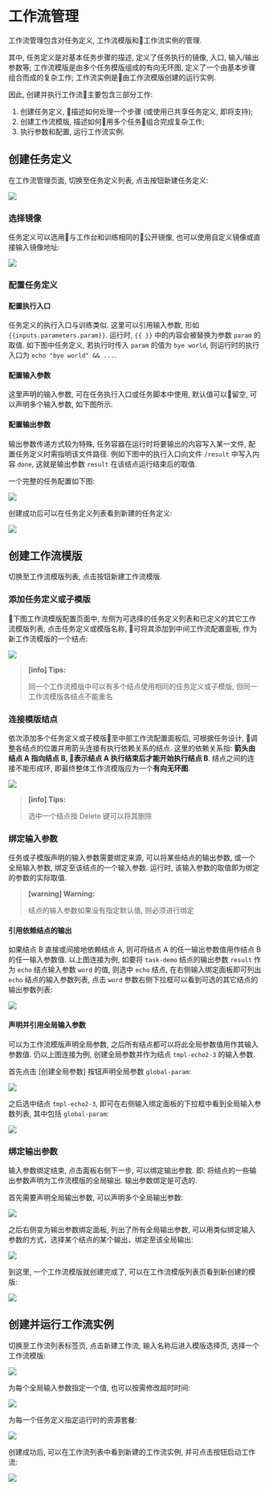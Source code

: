 # 工作流管理

工作流管理包含对任务定义, 工作流模版和工作流实例的管理. 

其中, 任务定义是对基本任务步骤的描述, 定义了任务执行的镜像, 入口, 输入/输出参数等; 工作流模版是由多个任务模版组成的有向无环图, 定义了一个由基本步骤组合而成的复杂工作; 工作流实例是由工作流模版创建的运行实例.

因此, 创建并执行工作流主要包含三部分工作:

1. 创建任务定义, 描述如何处理一个步骤 (或使用已共享任务定义, 即将支持);
2. 创建工作流模版, 描述如何用多个任务组合完成复杂工作;
3. 执行参数和配置, 运行工作流实例.

## 创建任务定义

在工作流管理页面, 切换至任务定义列表, 点击按钮新建任务定义: 

![](/images/ch-05/5.6/new-task.png)

### 选择镜像

任务定义可以选用与工作台和训练相同的公开镜像, 也可以使用自定义镜像或直接输入镜像地址: 

![](/images/ch-05/5.6/new-task-image.png)

### 配置任务定义

#### 配置执行入口

任务定义的执行入口与训练类似. 这里可以引用输入参数, 形如 `{{inputs.parameters.param}}`. 运行时, `{{ }}` 中的内容会被替换为参数 `param` 的取值. 如下图中任务定义, 若执行时传入 `param` 的值为 `bye world`, 则运行时的执行入口为 `echo "bye world" && ...`.

#### 配置输入参数

这里声明的输入参数, 可在任务执行入口或任务脚本中使用, 默认值可以留空, 可以声明多个输入参数, 如下图所示.

#### 配置输出参数

输出参数传递方式较为特殊, 任务容器在运行时将要输出的内容写入某一文件, 配置任务定义时需指明该文件路径. 例如下图中的执行入口向文件 `/result` 中写入内容 `done`, 这就是输出参数 `result` 在该结点运行结束后的取值.

一个完整的任务配置如下图:

![](/images/ch-05/5.6/new-task-config.png)

创建成功后可以在任务定义列表看到新建的任务定义:

![](/images/ch-05/5.6/task-list.png)

## 创建工作流模版

切换至工作流模版列表, 点击按钮新建工作流模版. 

### 添加任务定义或子模版

下图工作流模版配置页面中, 左侧为可选择的任务定义列表和已定义的其它工作流模版列表, 点击任务定义或模版名称, 可将其添加到中间工作流配置面板, 作为新工作流模版的一个结点:

![](/images/ch-05/5.6/new-template-select-task.png)

> **[info] Tips:**
>
> 同一个工作流模版中可以有多个结点使用相同的任务定义或子模版, 但同一工作流模版各结点不能重名

### 连接模版结点

依次添加多个任务定义或子模版至中部工作流配置面板后, 可根据任务设计, 调整各结点的位置并用箭头连接有执行依赖关系的结点. 这里的依赖关系指: **箭头由结点 A 指向结点 B, 表示结点 A 执行结束后才能开始执行结点 B**. 结点之间的连接不能形成环, 即最终整体工作流模版应为一个**有向无环图**.

![](/images/ch-05/5.6/new-template-connect.png)

> **[info] Tips:**
> 
> 选中一个结点按 Delete 键可以将其删除

### 绑定输入参数

任务或子模版声明的输入参数需要绑定来源, 可以将某些结点的输出参数, 或一个全局输入参数, 绑定至该结点的一个输入参数. 运行时, 该输入参数的取值即为绑定的参数的实际取值.

> **[warning] Warning:**
> 
> 结点的输入参数如果没有指定默认值, 则必须进行绑定

#### 引用依赖结点的输出

如果结点 B 直接或间接地依赖结点 A, 则可将结点 A 的任一输出参数值用作结点 B 的任一输入参数值. 以上图连接为例, 如要将 `task-demo` 结点的输出参数 `result` 作为 `echo` 结点输入参数 `word` 的值, 则选中 `echo` 结点, 在右侧输入绑定面板即可列出 `echo` 结点的输入参数列表, 点击 `word` 参数右侧下拉框可以看到可选的其它结点的输出参数列表:

![](/images/ch-05/5.6/new-template-input-output.png)

#### 声明并引用全局输入参数

可以为工作流模版声明全局参数, 之后所有结点都可以将此全局参数值用作其输入参数值. 仍以上图连接为例, 创建全局参数并作为结点 `tmpl-echo2-3` 的输入参数.

首先点击 [创建全局参数] 按钮声明全局参数 `global-param`:

![](/images/ch-05/5.6/new-template-global-param.png)

之后选中结点 `tmpl-echo2-3`, 即可在右侧输入绑定面板的下拉框中看到全局输入参数列表, 其中包括 `global-param`:

![](/images/ch-05/5.6/new-template-global-input.png)

### 绑定输出参数

输入参数绑定结束, 点击面板右侧下一步, 可以绑定输出参数. 即: 将结点的一些输出参数声明为工作流模版的全局输出. 输出参数绑定是可选的.

首先需要声明全局输出参数, 可以声明多个全局输出参数:

![](/images/ch-05/5.6/new-template-global-result.png)

之后右侧变为输出参数绑定面板, 列出了所有全局输出参数, 可以用类似绑定输入参数的方式，选择某个结点的某个输出，绑定至该全局输出:

![](/images/ch-05/5.6/new-template-output-redirect.png)

到这里, 一个工作流模版就创建完成了, 可以在工作流模版列表页看到新创建的模版:

![](/images/ch-05/5.6/template-list.png)

## 创建并运行工作流实例

切换至工作流列表标签页, 点击新建工作流, 输入名称后进入模版选择页, 选择一个工作流模版:

![](/images/ch-05/5.6/new-instance-use-template.png)

为每个全局输入参数指定一个值, 也可以按需修改超时时间:

![](/images/ch-05/5.6/new-instance-input.png)

为每一个任务定义指定运行时的资源套餐:

![](/images/ch-05/5.6/new-instance-package.png)

创建成功后, 可以在工作流列表中看到新建的工作流实例, 并可点击按钮启动工作流:

![](/images/ch-05/5.6/instance-list.png)
